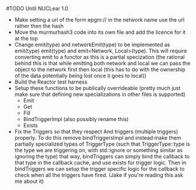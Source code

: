 #TODO Until NUCLear 1.0
* Make setting a url of the form epgm:// in the network name use the url rather then the hash
* Move the murmurhash3 code into its own file and add the licence for it at the top
* Change emit(type) and networkEmit(type) to be implemented as emit(type) emit<Network>(type) and emit<Network, Local>(type). This will require converting emit to a functor as this is a partial specization (the rational behind this is that while emitting both network and local we can pass the object to the network first then local (this has to do with the ownership of the data potentially being lost once it goes to local))
* Build the Reactor test harness
* Setup these functions to be publically overrideable (pretty much just make sure that defining new specializations in other files is supported)
    * Emit
    * Get
    * Fill
    * BindTriggerImpl (also possibly rename this)
    * Exists
* Fix the Triggers so that they respect And triggers (multiple triggers) properly. To do this remove bindTriggersImpl and instead make them partially specialized types of TriggerType (such that TriggerType<Type>::type is the type we are triggering on, with std::ignore or something similar as ignoring the type) that way, bindTriggers can simply bind the callback to that type in the callback cache, and use exists for trigger logic. Then in bindTriggers we can setup the trigger specific logic for the callback to check when all the triggers have fired. (Jake if you're reading this ask me about it)
